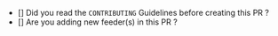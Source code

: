 <!-- Hi :wave: Thanks for Contributing -->

<!-- Add issue number your PR corresponds to
Solved/Fixed : #issue-no

<!-- Write below A small description of your changes -->
> 

<!-- Help me, Help You, Read And check boxes that follow -->

- [] Did you read the `CONTRIBUTING` Guidelines before creating this PR ?
- [] Are you adding new feeder(s) in this PR ?
